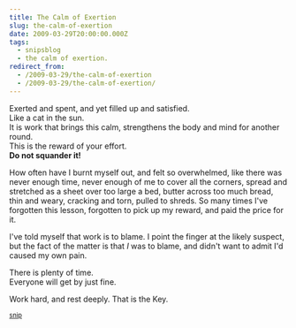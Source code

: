 ```yaml
---
title: The Calm of Exertion
slug: the-calm-of-exertion
date: 2009-03-29T20:00:00.000Z
tags:
  - snipsblog
  - the calm of exertion.
redirect_from:
  - /2009-03-29/the-calm-of-exertion
  - /2009-03-29/the-calm-of-exertion/
---
```

Exerted and spent, and yet filled up and satisfied.  
Like a cat in the sun.  
It is work that brings this calm, strengthens the body and mind for another round.  
This is the reward of your effort.  
**Do not squander it!**

How often have I burnt myself out, and felt so overwhelmed, like there was never enough time, never enough of me to cover all the corners, spread and stretched as a sheet over too large a bed, butter across too much bread, thin and weary, cracking and torn, pulled to shreds.  So many times I've forgotten this lesson, forgotten to pick up my reward, and paid the price for it.

I've told myself that work is to blame.  I point the finger at the likely suspect, but the fact of the matter is that *I* was to blame, and didn't want to admit I'd caused my own pain.

There is plenty of time.  
Everyone will get by just fine.

Work hard, and rest deeply.  That is the Key.

<small>[snip](https://github.com/isaacs/snips)</small>
